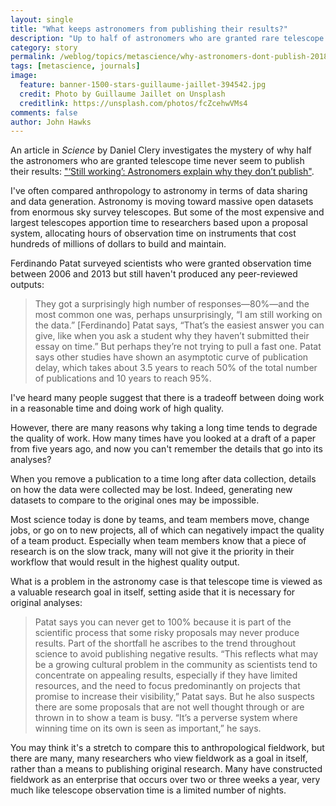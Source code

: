 ```yaml
---
layout: single
title: "What keeps astronomers from publishing their results?"
description: "Up to half of astronomers who are granted rare telescope time still don't publish peer-reviewed results."
category: story
permalink: /weblog/topics/metascience/why-astronomers-dont-publish-2018.html
tags: [metascience, journals]
image:
  feature: banner-1500-stars-guillaume-jaillet-394542.jpg
  credit: Photo by Guillaume Jaillet on Unsplash
  creditlink: https://unsplash.com/photos/fcZcehwVMs4
comments: false
author: John Hawks
---
```



An article in <em>Science</em> by Daniel Clery investigates the mystery of why half the astronomers who are granted telescope time never seem to publish their results: <a href="http://www.sciencemag.org/news/2018/02/still-working-astronomers-explain-why-they-don-t-publish">"‘Still working’: Astronomers explain why they don’t publish"</a>.

I've often compared anthropology to astronomy in terms of data sharing and data generation. Astronomy is moving toward massive open datasets from enormous sky survey telescopes. But some of the most expensive and largest telescopes apportion time to researchers based upon a proposal system, allocating hours of observation time on instruments that cost hundreds of millions of dollars to build and maintain.

Ferdinando Patat surveyed scientists who were granted observation time between 2006 and 2013 but still haven't produced any peer-reviewed outputs:

<blockquote>They got a surprisingly high number of responses—80%—and the most common one was, perhaps unsurprisingly, “I am still working on the data.” [Ferdinando] Patat says, “That’s the easiest answer you can give, like when you ask a student why they haven’t submitted their essay on time.” But perhaps they’re not trying to pull a fast one. Patat says other studies have shown an asymptotic curve of publication delay, which takes about 3.5 years to reach 50% of the total number of publications and 10 years to reach 95%.</blockquote>

I've heard many people suggest that there is a tradeoff between doing work in a reasonable time and doing work of high quality.

However, there are many reasons why taking a long time tends to degrade the quality of work. How many times have you looked at a draft of a paper from five years ago, and now you can't remember the details that go into its analyses?

When you remove a publication to a time long after data collection, details on how the data were collected may be lost. Indeed, generating new datasets to compare to the original ones may be impossible.

Most science today is done by teams, and team members move, change jobs, or go on to new projects, all of which can negatively impact the quality of a team product. Especially when team members know that a piece of research is on the slow track, many will not give it the priority in their workflow that would result in the highest quality output.

What is a problem in the astronomy case is that telescope time is viewed as a valuable research goal in itself, setting aside that it is necessary for original analyses:

<blockquote>Patat says you can never get to 100% because it is part of the scientific process that some risky proposals may never produce results. Part of the shortfall he ascribes to the trend throughout science to avoid publishing negative results. “This reflects what may be a growing cultural problem in the community as scientists tend to concentrate on appealing results, especially if they have limited resources, and the need to focus predominantly on projects that promise to increase their visibility,” Patat says. But he also suspects there are some proposals that are not well thought through or are thrown in to show a team is busy. “It’s a perverse system where winning time on its own is seen as important,” he says. </blockquote>

You may think it's a stretch to compare this to anthropological fieldwork, but there are many, many researchers who view fieldwork as a goal in itself, rather than a means to publishing original research. Many have constructed fieldwork as an enterprise that occurs over two or three weeks a year, very much like telescope observation time is a limited number of nights.


